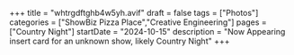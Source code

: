 +++
title = "whtrgdftghb4w5yh.avif"
draft = false
tags = ["Photos"]
categories = ["ShowBiz Pizza Place","Creative Engineering"]
pages = ["Country Night"]
startDate = "2024-10-15"
description = "Now Appearing insert card for an unknown show, likely Country Night"
+++
